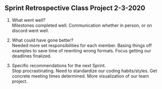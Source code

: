 ## **Sprint Retrospective Class Project 2-3-2020**

1. What went well?  
Milestones completed well. Communication whether in person, or on discord went well.

2. What could have gone better?  
Needed more set responsibilities for each member. Basing things off examples to save time of rewriting wrong formats. Focus getting our deadlines finalized. 

3. Specific recommendations for the next Sprint.  
Stop procrastinating. Need to standardize our coding habits/styles. Get concrete meeting times determined. More visualization of our team project.